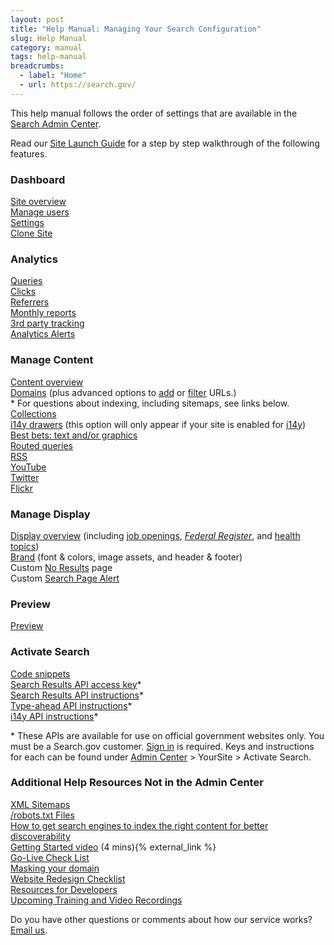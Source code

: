 ```yaml
---
layout: post
title: "Help Manual: Managing Your Search Configuration"
slug: Help Manual
category: manual
tags: help-manual
breadcrumbs:
  - label: "Home"
  - url: https://search.gov/
---
```



This help manual follows the order of settings that are available in the [Search Admin Center](https://search.usa.gov/sites/).

Read our [Site Launch Guide](https://search.govhttps://search.gov/manual/site-launch-guide.html) for a step by step walkthrough of the following features.


### <i class="icon-dashboard"></i> Dashboard

[Site overview](https://search.gov/manual/site-overview.html)    
[Manage users](https://search.gov/manual/users.html)    
[Settings](https://search.gov/manual/settings.html)    
[Clone Site](https://search.gov/manual/clone-site.html)

### <i class="icon-bar-chart"></i> Analytics

[Queries](https://search.gov/manual/queries.html)    
[Clicks](https://search.gov/manual/clicks.html)    
[Referrers](https://search.gov/manual/referrers.html)    
[Monthly reports](https://search.gov/manual/monthly-reports.html)    
[3rd party tracking](https://search.gov/manual/third-party.html)  
[Analytics Alerts](https://search.gov/manual/analytics-alerts.html)  

### <i class="icon-file"></i> Manage Content

[Content overview](https://search.gov/manual/content-overview.html)    
[Domains](https://search.gov/manual/domains.html) (plus advanced options to [add](https://search.gov/manual/domains-advanced.html) or [filter](https://search.gov/manual/filter-content.html) URLs.)    
  \* For questions about indexing, including sitemaps, see links below.<br>
[Collections](https://search.gov/manual/collections.html)    
[i14y drawers](https://search.gov/manual/i14y-drawers.html) (this option will only appear if your site is enabled for [i14y](https://search.gov/developer/i14y.html))   
[Best bets: text and/or graphics](https://search.gov/manual/best-bets.html)    
[Routed queries](https://search.gov/manual/routed-queries.html)    
[RSS](https://search.gov/manual/rss.html)    
[YouTube](https://search.gov/manual/youtube.html)    
[Twitter](https://search.gov/manual/twitter.html)    
[Flickr](https://search.gov/manual/flickr.html)    

### <i class="icon-desktop"></i> Manage Display

[Display overview](https://search.gov/manual/display-overview.html) (including [job openings](https://search.gov/manual/govbox-jobs.html), [*Federal Register*](https://search.gov/manual/govbox-federal-register.html), and [health topics](https://search.gov/manual/govbox-health.html))    
[Brand](https://search.gov/manual/brand.html) (font & colors, image assets, and header & footer)    
Custom [No Results](https://search.gov/manual/no-results.html) page    
Custom [Search Page Alert](https://search.gov/manual/system-alert.html)    

### <i class="icon-eye-open"></i> Preview

[Preview](https://search.gov/manual/preview.html)    

### <i class="icon-code"></i> Activate Search

[Code snippets](https://search.gov/manual/code.html)    
[Search Results API access key](https://search.gov/manual/search-results-api.html)\*    
[Search Results API instructions](https://search.gov/manual/search-results-api.html)\*    
[Type-ahead API instructions](https://search.gov/manual/typeahead-api.html)\*    
[i14y API instructions](https://search.gov/developer/i14y.html)\*    

\* These APIs are available for use on official government websites only. You must be a Search.gov customer. [Sign in](https://search.usa.gov/sites) is required. Keys and instructions for each can be found under [Admin Center](https://search.usa.gov/sites/) > YourSite > Activate Search.

### Additional Help Resources Not in the Admin Center

[XML Sitemaps](https://search.gov/blog/sitemaps.html)      
[/robots.txt Files](https://search.gov/blog/robotstxt.html)      
[How to get search engines to index the right content for better discoverability](https://search.gov/blog/how-search-engines-index-content-better-discoverability.html)      
[Getting Started video](https://www.youtube.com/watch?v=TnlpuudK_WY) (4 mins){% external_link %}    
[Go-Live Check List](https://search.gov/blog/go-live.html)      
[Masking your domain](https://search.gov/manual/cname.html)  
[Website Redesign Checklist](https://search.gov/blog/redesign.html)    
[Resources for Developers](https://search.gov/developer/index.html)     
[Upcoming Training and Video Recordings](https://search.gov/manual/training.html)    

Do you have other questions or comments about how our service works? [Email us](mailto:search@support.digitalgov.gov). 
